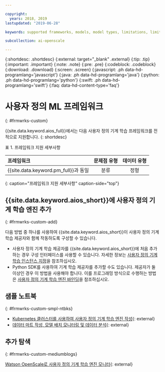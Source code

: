 ```yaml
---

copyright:
  years: 2018, 2019
lastupdated: "2019-06-28"

keywords: supported frameworks, models, model types, limitations, limits, custom machine learning engine, custom

subcollection: ai-openscale

---
```


{:shortdesc: .shortdesc}
{:external: target="_blank" .external}
{:tip: .tip}
{:important: .important}
{:note: .note}
{:pre: .pre}
{:codeblock: .codeblock}
{:download: .download}
{:screen: .screen}
{:javascript: .ph data-hd-programlang='javascript'}
{:java: .ph data-hd-programlang='java'}
{:python: .ph data-hd-programlang='python'}
{:swift: .ph data-hd-programlang='swift'}
{:faq: data-hd-content-type='faq'}

# 사용자 정의 ML 프레임워크
{: #frmwrks-custom}

{{site.data.keyword.aios_full}}에서는 다음 사용자 정의 기계 학습 프레임워크를 전적으로 지원합니다.
{: shortdesc}

표 1. 프레임워크 지원 세부사항

| 프레임워크 | 문제점 유형 | 데이터 유형 |
|:---|:---:|:---:|
| {{site.data.keyword.pm_full}}과 동일 | 분류 | 정형 |
{: caption="프레임워크 지원 세부사항" caption-side="top"}

## {{site.data.keyword.aios_short}}에 사용자 정의 기계 학습 엔진 추가
{: #frmwrks-custom-add}

다음 방법 중 하나를 사용하여 {{site.data.keyword.aios_short}}이 사용자 정의 기계 학습 제공자와 함께 작동하도록 구성할 수 있습니다.

- 사용자 정의 기계 학습 제공자를 {{site.data.keyword.aios_short}}에 처음 추가하는 경우 구성 인터페이스를 사용할 수 있습니다. 자세한 정보는 [사용자 정의 기계 학습 인스턴스 지정](/docs/services/ai-openscale?topic=ai-openscale-co-connect)을 참조하십시오.
- Python SDK를 사용하여 기계 학습 제공자를 추가할 수도 있습니다. 제공자가 둘 이상인 경우 이 방법을 사용해야 합니다. 이를 프로그래밍 방식으로 수행하는 방법은 [사용자 정의 기계 학습 엔진 바인딩](/docs/services/ai-openscale?topic=ai-openscale-cml-connect#cml-cusbind)을 참조하십시오.


## 샘플 노트북
{: #frmwrks-custom-smpl-ntbks}

- [Kubernetes 클러스터를 사용하여 사용자 정의 기계 학습 엔진 작성](https://github.com/pmservice/ai-openscale-tutorials/tree/master/applications/custom-ml-engine-bluemix){: external}
- [데이터 마트 작성, 모델 배치 모니터링 및 데이터 분석](https://github.com/pmservice/ai-openscale-tutorials/blob/master/notebooks/AI%20OpenScale%20and%20Custom%20ML%20Engine.ipynb){: external}

## 추가 탐색
{: #frmwrks-custom-mediumblogs}

[Watson OpenScale로 사용자 정의 기계 학습 엔진 모니터](https://developer.ibm.com/patterns/monitor-custom-machine-learning-engine-with-ai-openscale/){: external}

